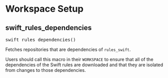 <!-- Generated with Stardoc, Do Not Edit! -->
# Workspace Setup
<a id="#swift_rules_dependencies"></a>

## swift_rules_dependencies

<pre>
swift_rules_dependencies()
</pre>

Fetches repositories that are dependencies of `rules_swift`.

Users should call this macro in their `WORKSPACE` to ensure that all of the
dependencies of the Swift rules are downloaded and that they are isolated
from changes to those dependencies.



